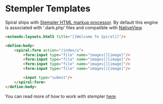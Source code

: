 # Stempler Templates
Spiral ships with [Stempler HTML markup processor](https://github.com/spiral/stempler). By default
this engine is associated with '.dark.php' files and compatible with [NativeView](/old/viewsiews/native.md).
 
```html
<extends:layouts.html5 title="[[Welcome To Spiral]]"/>

<define:body>
    <spiral:form action="/index/u">
        <form:input type="file" name="images[][image]"/>
        <form:input type="file" name="images[][image]"/>
        <form:input type="file" name="images[][image]"/>
        <form:input type="file" name="images[][image]"/>

        <input type="submit"/>
    </spiral:form>
</define:body>
```
 
You can read more of how to work with stempler [here](/old/stempler/basics.md).